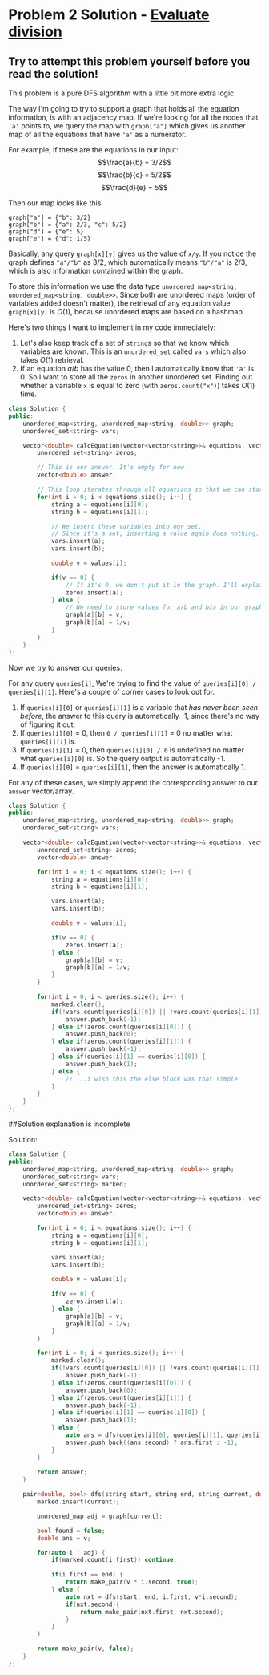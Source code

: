 # Problem 2 Solution - [Evaluate division](https://leetcode.com/problems/evaluate-division/)
## Try to attempt this problem yourself before you read the solution!

This problem is a pure DFS algorithm with a little bit more extra logic.

The way I'm going to try to support a graph that holds all the equation information, is with an adjacency map.
If we're looking for all the nodes that `'a'` points to, we query the map with `graph["a"]` which gives us another map of all the equations that have `'a'` as a numerator. 

For example, if these are the equations in our input:
$$\frac{a}{b} = 3/2$$
$$\frac{b}{c} = 5/2$$
$$\frac{d}{e} = 5$$

Then our map looks like this.

```
graph["a"] = {"b": 3/2}
graph["b"] = {"a": 2/3, "c": 5/2}
graph["d"] = {"e": 5}
graph["e"] = {"d": 1/5}
```

Basically, any query `graph[x][y]` gives us the value of `x/y`. If you notice the graph defines `"a"/"b"` as $3/2$, which automatically means `"b"/"a"` is $2/3$, which is also information contained within the graph.

To store this information we use the data type `unordered_map<string, unordered_map<string, double>>`. Since both are unordered maps (order of variables added doesn't matter), the retrieval of any equation value `graph[x][y]` is $O(1)$, because unordered maps are based on a hashmap.

Here's two things I want to implement in my code immediately:
1. Let's also keep track of a set of `string`s so that we know which variables are known. This is an `unordered_set` called `vars` which also takes $O(1)$ retrieval.
2. If an equation $a/b$ has the value 0, then I automatically know that `'a'` is 0. So I want to store all the `zeros` in another unordered set. Finding out whether a variable `x` is equal to zero (with `zeros.count("x")`) takes $O(1)$ time.

```cpp
class Solution {
public:
    unordered_map<string, unordered_map<string, double>> graph;
    unordered_set<string> vars;

    vector<double> calcEquation(vector<vector<string>>& equations, vector<double>& values, vector<vector<string>>& queries) {
        unordered_set<string> zeros;

        // This is our answer. It's empty for now
        vector<double> answer;

        // This loop iterates through all equations so that we can store it in our graph.
        for(int i = 0; i < equations.size(); i++) {
            string a = equations[i][0];
            string b = equations[i][1];

            // We insert these variables into our set.
            // Since it's a set, inserting a value again does nothing.
            vars.insert(a);
            vars.insert(b);

            double v = values[i];

            if(v == 0) {
                // If it's 0, we don't put it in the graph. I'll explain why later.
                zeros.insert(a);
            } else {
                // We need to store values for a/b and b/a in our graph
                graph[a][b] = v;
                graph[b][a] = 1/v;
            }
        }
    }
};
```

Now we try to answer our queries.

For any query `queries[i]`, We're trying to find the value of `queries[i][0] / queries[i][1]`.
Here's a couple of corner cases to look out for.
1. If `queries[i][0]` or `queries[i][1]` is a variable that *has never been seen before*, the answer to this query is automatically -1, since there's no way of figuring it out.
2. If `queries[i][0]` = 0, then `0 / queries[i][1]` = 0 no matter what `queries[i][1]` is.
3. If `queries[i][1]` = 0, then `queries[i][0] / 0` is undefined no matter what `queries[i][0]` is. So the query output is automatically -1.
4. If `queries[i][0]` = `queries[i][1]`, then the answer is automatically 1.

For any of these cases, we simply append the corresponding answer to our `answer` vector/array.

```cpp
class Solution {
public:
    unordered_map<string, unordered_map<string, double>> graph;
    unordered_set<string> vars;

    vector<double> calcEquation(vector<vector<string>>& equations, vector<double>& values, vector<vector<string>>& queries) {
        unordered_set<string> zeros;
        vector<double> answer;

        for(int i = 0; i < equations.size(); i++) {
            string a = equations[i][0];
            string b = equations[i][1];

            vars.insert(a);
            vars.insert(b);

            double v = values[i];

            if(v == 0) {
                zeros.insert(a);
            } else {
                graph[a][b] = v;
                graph[b][a] = 1/v;
            }
        }

        for(int i = 0; i < queries.size(); i++) {
            marked.clear();
            if(!vars.count(queries[i][0]) || !vars.count(queries[i][1])) {
                answer.push_back(-1);
            } else if(zeros.count(queries[i][0])) {
                answer.push_back(0);
            } else if(zeros.count(queries[i][1])) {
                answer.push_back(-1);
            } else if(queries[i][1] == queries[i][0]) {
                answer.push_back(1);
            } else {
                // ...i wish this the else block was that simple
            }
        }
    }
};
```



##Solution explanation is incomplete










Solution:

```cpp
class Solution {
public:
    unordered_map<string, unordered_map<string, double>> graph;
    unordered_set<string> vars;
    unordered_set<string> marked;

    vector<double> calcEquation(vector<vector<string>>& equations, vector<double>& values, vector<vector<string>>& queries) {
        unordered_set<string> zeros;
        vector<double> answer;

        for(int i = 0; i < equations.size(); i++) {
            string a = equations[i][0];
            string b = equations[i][1];

            vars.insert(a);
            vars.insert(b);

            double v = values[i];

            if(v == 0) {
                zeros.insert(a);
            } else {
                graph[a][b] = v;
                graph[b][a] = 1/v;
            }
        }

        for(int i = 0; i < queries.size(); i++) {
            marked.clear();
            if(!vars.count(queries[i][0]) || !vars.count(queries[i][1])) {
                answer.push_back(-1);
            } else if(zeros.count(queries[i][0])) {
                answer.push_back(0);
            } else if(zeros.count(queries[i][1])) {
                answer.push_back(-1);
            } else if(queries[i][1] == queries[i][0]) {
                answer.push_back(1);
            } else {
                auto ans = dfs(queries[i][0], queries[i][1], queries[i][0], 1);
                answer.push_back((ans.second) ? ans.first : -1);
            }
        }
        
        return answer;
    }

    pair<double, bool> dfs(string start, string end, string current, double v) {
        marked.insert(current);

        unordered_map adj = graph[current];

        bool found = false;
        double ans = v;

        for(auto i : adj) {
            if(marked.count(i.first)) continue;

            if(i.first == end) {
                return make_pair(v * i.second, true);
            } else {
                auto nxt = dfs(start, end, i.first, v*i.second);
                if(nxt.second){
                    return make_pair(nxt.first, nxt.second);
                }
            }
        }

        return make_pair(v, false);
    }
};
```